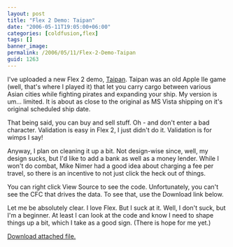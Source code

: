 ```yaml
---
layout: post
title: "Flex 2 Demo: Taipan"
date: "2006-05-11T19:05:00+06:00"
categories: [coldfusion,flex]
tags: []
banner_image: 
permalink: /2006/05/11/Flex-2-Demo-Taipan
guid: 1263
---
```


I've uploaded a new Flex 2 demo, <a href="http://ray.camdenfamily.com/taipan/output/Taipan.html">Taipan</a>. Taipan was an old Apple IIe game (well, that's where I played it) that let you carry cargo between various Asian cities while fighting pirates and expanding your ship. My version is um... limited. It is about as close to the original as MS Vista shipping on it's original scheduled ship date. 

That being said, you can buy and sell stuff. Oh - and don't enter a bad character. Validation is easy in Flex 2, I just didn't do it. Validation is for wimps I say!

Anyway, I plan on cleaning it up a bit. Not design-wise since, well, my design sucks, but I'd like to add a bank as well as a money lender. While I won't do combat, Mike Nimer had a good idea about charging a fee per travel, so there is an incentive to not just click the heck out of things. 

You can right click View Source to see the code. Unfortunately, you can't see the CFC that drives the data. To see that, use the Download link below.

Let me be absolutely clear. I love Flex. But I suck at it. Well, I don't suck, but I'm a beginner. At least I can look at the code and know I need to shape things up a bit, which I take as a good sign. (There is hope for me yet.)<p><a href='enclosures/D{% raw %}%3A%{% endraw %}5Cwebsites{% raw %}%5Ccamdenfamily%{% endraw %}5Csource{% raw %}%5Cmorpheus%{% endraw %}5Cblog{% raw %}%5Cenclosures%{% endraw %}2Fsource%2Ezip'>Download attached file.</a></p>